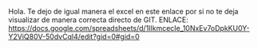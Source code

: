Hola. 
Te dejo de igual manera el excel en este enlace por si no te deja visualizar de manera correcta directo de GIT. 
ENLACE: https://docs.google.com/spreadsheets/d/1IlkmcecIe_10NxEv7oDpkKU0Y-Y2ViQ80V-50dvCql4/edit?gid=0#gid=0
